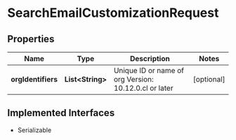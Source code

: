 

# SearchEmailCustomizationRequest


## Properties

| Name | Type | Description | Notes |
|------------ | ------------- | ------------- | -------------|
|**orgIdentifiers** | **List&lt;String&gt;** | Unique ID or name of org    Version: 10.12.0.cl or later  |  [optional] |


## Implemented Interfaces

* Serializable



